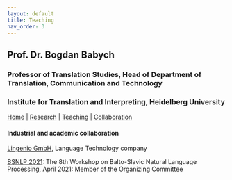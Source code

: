 ```yaml
---
layout: default
title: Teaching
nav_order: 3
---
```


## Prof. Dr. Bogdan Babych
### Professor of Translation Studies, Head of Department of Translation, Communication and Technology
### Institute for Translation and Interpreting, Heidelberg University

[Home](index.md) | [Research](research.md) | [Teaching](teaching.md) | [Collaboration](collaboration.md)

#### Industrial and academic collaboration

[Lingenio GmbH](https://lingenio.de/en/), Language Technology company

[BSNLP 2021](http://bsnlp.cs.helsinki.fi/index.html): The 8th Workshop on Balto-Slavic Natural Language Processing, April 2021: Member of the Organizing Committee

